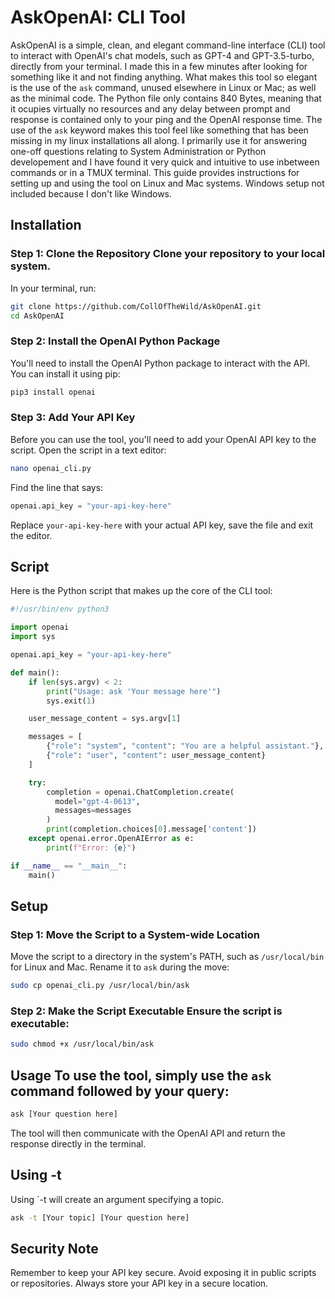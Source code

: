 # AskOpenAI: CLI Tool
AskOpenAI is a simple, clean, and elegant command-line interface (CLI) tool to interact with OpenAI's chat models, such as GPT-4 and GPT-3.5-turbo, directly from your terminal. I made this in a few minutes after looking for something like it and not finding anything. What makes this tool so elegant is the use of the `ask` command, unused elsewhere in Linux or Mac; as well as the minimal code. The Python file only contains 840 Bytes, meaning that it ocupies virtually no resources and any delay between prompt and response is contained only to your ping and the OpenAI response time. The use of the `ask` keyword makes this tool feel like something that has been missing in my linux installations all along. I primarily use it for answering one-off questions relating to System Administration or Python developement and I have found it very quick and intuitive to use inbetween commands or in a TMUX terminal. This guide provides instructions for setting up and using the tool on Linux and Mac systems. Windows setup not included because I don't like Windows.
## Installation
### Step 1: Clone the Repository Clone your repository to your local system.
In your terminal, run:
```sh
git clone https://github.com/CollOfTheWild/AskOpenAI.git
cd AskOpenAI
```
### Step 2: Install the OpenAI Python Package
You'll need to install the OpenAI Python package to interact with the API. You can install it using pip:
```sh
pip3 install openai
```
### Step 3: Add Your API Key
Before you can use the tool, you'll need to add your OpenAI API key to the script. Open the script in a text editor:
```sh
nano openai_cli.py
```
Find the line that says:
```python
openai.api_key = "your-api-key-here"
```
Replace `your-api-key-here` with your actual API key, save the file and exit the editor.
## Script
Here is the Python script that makes up the core of the CLI tool:
```python
#!/usr/bin/env python3

import openai
import sys

openai.api_key = "your-api-key-here"

def main():
    if len(sys.argv) < 2:
        print("Usage: ask 'Your message here'")
        sys.exit(1)

    user_message_content = sys.argv[1]

    messages = [
        {"role": "system", "content": "You are a helpful assistant."},
        {"role": "user", "content": user_message_content}
    ]

    try:
        completion = openai.ChatCompletion.create(
          model="gpt-4-0613",
          messages=messages
        )
        print(completion.choices[0].message['content'])
    except openai.error.OpenAIError as e:
        print(f"Error: {e}")

if __name__ == "__main__":
    main()

```
## Setup
### Step 1: Move the Script to a System-wide Location
Move the script to a directory in the system's PATH, such as `/usr/local/bin` for Linux and Mac. Rename it to `ask` during the move:
```sh
sudo cp openai_cli.py /usr/local/bin/ask
```
### Step 2: Make the Script Executable Ensure the script is executable:
```sh
sudo chmod +x /usr/local/bin/ask
```
## Usage To use the tool, simply use the `ask` command followed by your query:
```sh
ask [Your question here]
```
The tool will then communicate with the OpenAI API and return the response directly in the terminal.

## Using -t
Using `-t will create an argument specifying a topic. 
```sh
ask -t [Your topic] [Your question here]
```

## Security Note
Remember to keep your API key secure. Avoid exposing it in public scripts or repositories. Always store your API key in a secure location.
